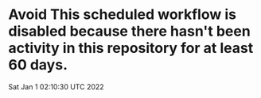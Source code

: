 # Avoid This scheduled workflow is disabled because there hasn't been activity in this repository for at least 60 days.
Sat Jan  1 02:10:30 UTC 2022
